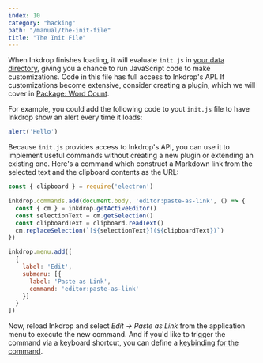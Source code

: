 ```yaml
---
index: 10
category: "hacking"
path: "/manual/the-init-file"
title: "The Init File"
---
```


When Inkdrop finishes loading, it will evaluate `init.js` in [your data directory](/manual/basic-usage#user-data-directory), giving you a chance to run JavaScript code to make customizations.
Code in this file has full access to Inkdrop's API. If customizations become extensive, consider creating a plugin, which we will cover in [Package: Word Count](/manual/plugin-word-count).

For example, you could add the following code to yout `init.js` file to have Inkdrop show an alert every time it loads:

```js
alert('Hello')
```

Because `init.js` provides access to Inkdrop's API, you can use it to implement useful commands without creating a new plugin or extending an existing one.
Here's a command which construct a Markdown link from the selected text and the clipboard contents as the URL:

```js
const { clipboard } = require('electron')

inkdrop.commands.add(document.body, 'editor:paste-as-link', () => {
  const { cm } = inkdrop.getActiveEditor()
  const selectionText = cm.getSelection()
  const clipboardText = clipboard.readText()
  cm.replaceSelection(`[${selectionText}](${clipboardText})`)
})

inkdrop.menu.add([
  {
    label: 'Edit',
    submenu: [{
      label: 'Paste as Link',
      command: 'editor:paste-as-link'
    }]
  }
])
```

Now, reload Inkdrop and select *Edit -> Paste as Link* from the application menu to execute the new command.
And if you'd like to trigger the command via a keyboard shortcut, you can define a [keybinding for the command](/manual/customizing-keybindings).


